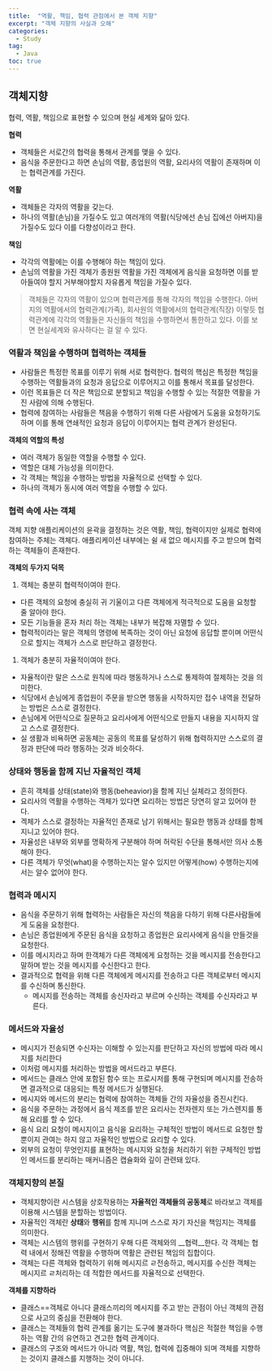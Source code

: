 ```yaml
---
title:  "역활, 책임, 협력 관점에서 본 객체 지향"
excerpt: "객체 지향의 사실과 오해"
categories:
  - Study
tag:
  - Java
toc: true
---
```


## 객체지향
협력, 역활, 책임으로 표현할 수 있으며 현실 세계와 닮아 있다. 

**협력**  
- 객체들은 서로간의 협력을 통해서 관계를 맺을 수 있다.
- 음식을 주문한다고 하면 손님의 역활, 종업원의 역활, 요리사의 역활이 존재하며 이는 협력관계를 가진다.

**역활**  
- 객체들은 각자의 역활을 갖는다.
- 하나의 역활(손님)을 가질수도 있고 여러개의 역활(식당에선 손님 집에선 아버지)을 가질수도 있다 이를 다향성이라고 한다.

**책임**  
- 각각의 역활에는 이를 수행해야 하는 책임이 있다. 
- 손님의 역활을 가진 객체가 종원원 역활을 가진 객체에게 음식을 요청하면 이를 받아들여야 할지 거부해야할지 자유롭게 책임을 가질수 있다.

>객체들은 각자의 역활이 있으며 협력관계를 통해 각자의 책임을 수행한다. 아버지의 역활에서의 협력관계(가족), 회사원의 역활에서의 협력관계(직장) 이렇듯 협력관계에 각각의 역활들은 자신들의 책임을 수행하면서 통한하고 있다. 이를 보면 현실세계와 유사하다는 걸 알 수 있다.

### 역활과 책임을 수행하며 협력하는 객체들

- 사람들은 특정한 목표를 이루기 위해 서로 협력한다. 협력의 핵심은 특정한 책임을 수행하는 역활들과의 요청과 응답으로 이루어지고 이를 통해서 목표를 달성한다.
- 이런 목표들은 더 작은 책임으로 분할되고 책임을 수행할 수 있는  적절한 역활을 가진 사람에 의해 수행된다.
- 협력에 참여하는 사람들은 책음을 수행하기 위해 다른 사람에거 도움을 요청하기도 하며 이를 통해 연쇄적인 요청과 응답이 이루어지는 협력 관계가 완성된다.

**객체의 역할의 특성**
- 여러 객체가 동일한 역할을 수행할 수 있다.
- 역할은 대체 가능성을 의미한다.
- 각 객체는 책임을 수행하는 방법을 자율적으로 선택할 수 있다.
- 하나의 객체가 동시에 여러 역할을 수행할 수 있다.

### 협력 속에 사는 객체

객체 지향 애플리케이션의 윤곽을 결정하는 것은 역활, 책임, 협력이지만 실제로 협력에 참여하는 주체는 객체다. 애플리케이션 내부에는 쉴 새 없으 메시지를 주고 받으며 협력하는 객체들이 존재한다.


**객체의 두가지 덕목**  
1. 객체는 충분히 협력적이여야 한다.
  - 다른 객체의 요청에 충실히 귀 기울이고 다른 객체에게 적극적으로 도움을 요청할 줄 알아야 한다.
  - 모든 기능들을 혼자 처리 하는 객체는 내부가 복잡해 자멸할 수 있다.
  - 협력적이라는 말은 객체의 명령에 복족하는 것이 아닌 요청에 응답할 뿐이며 어떤식으로 할지는 객체가 스스로 판단하고 결정한다.
1. 객체가 충분히 자율적이여야 한다.
  - 자율적이란 말은 스스로 원칙에 따라 행동하거나 스스로 통제하여 절제하는 것을 의미한다.
  - 식당에서 손님에게 종업원이 주문을 받으면 행동을 시작하지만 접수 내역을 전달하는 방법은 스스로 결정한다. 
  - 손님에게 어떤식으로 질문하고 요리사에게 어떤식으로 만들지 내용을 지시하지 않고 스스로 결정한다.
  - 실 생활과 비욕하면 공동체는 공동의 목표를 달성하기 위해 협력하지만 스스로의 결정과 판단에 따라 행동하는 것과 비슷하다.


### 상태와 행동을 함께 지닌 자율적인 객체

- 흔히 객체를 상태(state)와 행동(beheavior)을 함께 지닌 실체라고 정의한다. 
- 요리사의 역활을 수행하는 객체가 있다면 요리하는 방법은 당연히 알고 있어야 한다.
- 겍체가 스스로 결정하는 자율적인 존재로 남기 위해서는 필요한 행동과 상태를 함께 지니고 있어야 한다.
- 자율성은 내부와 외부를 명확하게 구분해야 하며 허락된 수단을 통해서만 의사 소통해야 한다.
- 다른 객체가 무엇(what)을 수행하는지는 알수 있지만 어떻게(how) 수행하는지에서는 알수 없어야 한다.


### 협력과 메시지 

- 음식을 주문하기 위해 협력하는 사람들은 자신의 책음을 다하기 위해 다른사람들에게 도움을 요청한다.
- 손님은 종업원에게 주문된 음식을 요청하고 종업원은 요리사에게 음식을 만들것을 요청한다.
- 이를 메시지라고 하며 한객체가 다른 객체에게 요청하는 것을 메시지를 전송한다고 말하며 받는 것을 메시지를 수신한다고 한다.
- 결과적으로 협력을 위해 다른 객체에게 메시지를 전송하고 다른 객체로부터 메시지를 수신하며 통신한다.
  * 메시지를 전송하는 객체를 송신자라고 부르며 수신하는 객체를 수신자라고 부른다.
  
### 메서드와 자율성

- 메시지가 전송되면 수신자는 이해할 수 있는지를 판단하고 자신의 방법에 따라 메시지를 처리한다 
- 이처럼 메시지를 처리하는 방법을 메서드라고 부른다.
- 메서드는 클래스 안에 포함된 함수 또는 프로시저를 통해 구현되며 메시지를 전송하면 결과적으로 대응되는 특정 메서드가 실행된다.
- 메시지와 메서드의 분리는 협력에 참여하는 객체들 간의 자율성을 증진시킨다.
- 음식을 주문하는 과정에서 음식 제조를 받은 요리사는 전자렌지 또는 가스렌지를 통해 요리를 할 수 있다.
- 음식 요리 요청이 메시지이고 음식을 요리하는 구체적인 방법이 메서드로 요청만 할 뿐이지 관여는 하지 않고 자율적인 방법으로 요리할 수 있다.
- 외부의 요청이 무엇인지를 표현하는 메시지와 요청을 처리하기 위한 구체적인 방법인 메서드를 분리하는 매커니즘은 캡슐화와 깊이 관련돼 있다.


### 객체지향의 본질
 
- 객체지향이란 시스템을 상호작용하는 **자율적인 객체들의 공동체**로 바라보고 객체를 이용해 시스템을 분할하는 방법이다.
- 자율적인 객체란 **상태**와 **행위**를 함께 지니며 스스로 자기 자신을 책임지는 객체를 의미한다.
- 객체는 시스템의 행위를 구현하기 우해 다른 객체와의 __협력__한다. 각 객체는 협력 내에서 정해진 역활을 수행하며 역활은 관련된 책임의 집합이다.
- 객체는 다른 객체와 협력하기 위해 메시지르 ㄹ전송하고, 메시지를 수신한 객체는 메시지르 ㄹ처리하는 데 적합한 메서드를 자율적으로 선택한다.

**객체를 지향하라**
- 클래스==객체로 아니다 클래스끼리의 메시지를 주고 받는 관점이 아닌 객체의 관점으로 사고의 중심을 전환해야 한다.
- 클래스는 객체들의 협력 관계를 옮기는 도구에 불과하다 핵심은 적절한 책임을 수행하는 역활 간의 유연하고 견고한 협력 관계이다.
- 클래스의 구조와 메서드가 아니라 역활, 책임, 협력에 집중해야 되며 객체를 지향하는 것이지 클래스를 지행하는 것이 아니다.  